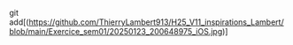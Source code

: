 git add[(https://github.com/ThierryLambert913/H25_V11_inspirations_Lambert/blob/main/Exercice_sem01/20250123_200648975_iOS.jpg)]
